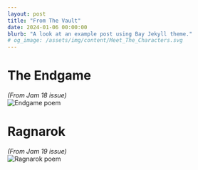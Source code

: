 ```yaml
---
layout: post
title: "From The Vault"
date: 2024-01-06 00:00:00
blurb: "A look at an example post using Bay Jekyll theme."
# og_image: /assets/img/content/Meet_The_Characters.svg
---
```


<h1>The Endgame</h1> <i> (From Jam 18 issue) </i>
<br>
<img src="{{ "/assets/img/content/Endgame.png" | absolute_url }}" alt="Endgame poem" class="post-pic"/>

<h1> Ragnarok </h1> <i> (From Jam 19 issue) </i>
<br>
<img src="{{ "/assets/img/content/Ragnarok.png" | absolute_url }}" alt="Ragnarok poem" class="post-pic"/>
